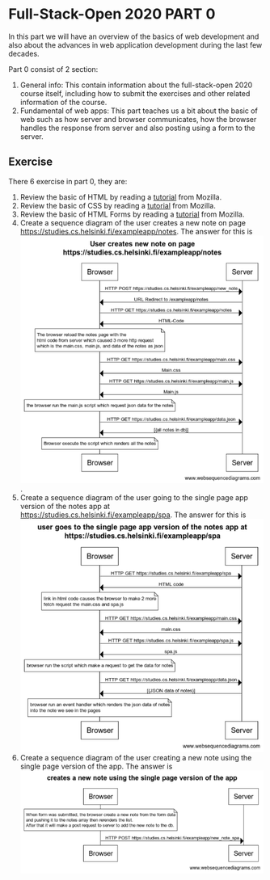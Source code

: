 # Full-Stack-Open 2020 PART 0
In this part we will have an overview of the basics of web development and also about the advances in web application development during the last few decades.  
  
Part 0 consist of 2 section:
1. General info:
This contain information about the full-stack-open 2020 course itself, including how to submit the exercises and other related information of the course.
2. Fundamental of web apps:
This part teaches us a bit about the basic of web such as how server and browser communicates, how the browser handles the response from server and also posting using a form to the server.

## Exercise
There 6 exercise in part 0, they are:
1. Review the basic of HTML by reading a [tutorial](https://developer.mozilla.org/en-US/docs/Learn/Getting_started_with_the_web/HTML_basics) from Mozilla.
2. Review the basic of CSS by reading a [tutorial](https://developer.mozilla.org/en-US/docs/Learn/Getting_started_with_the_web/CSS_basics) from Mozilla.
3. Review the basic of HTML Forms by reading a [tutorial](https://developer.mozilla.org/en-US/docs/Learn/HTML/Forms/Your_first_HTML_form) from Mozilla.
4. Create a sequence diagram of the user creates a new note on page https://studies.cs.helsinki.fi/exampleapp/notes. The answer for this is   
![exec4-answer](https://raw.githubusercontent.com/jordyf15/full-stack-open-2020/master/part0/fullstackopen-part0-exec4.png).  
5. Create a sequence diagram of the user going to the single page app version of the notes app at https://studies.cs.helsinki.fi/exampleapp/spa. The answer for this is ![here](https://raw.githubusercontent.com/jordyf15/full-stack-open-2020/master/part0/fullstackopen-part0-exec5.png)  
6. Create a sequence diagram of the user creating a new note using the single page version of the app. The answer is  ![here](https://raw.githubusercontent.com/jordyf15/full-stack-open-2020/master/part0/fullstackopen-part0-exec6.png)